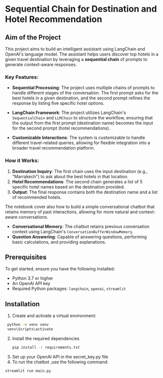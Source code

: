 # Sequential Chain for Destination and Hotel Recommendation

## Aim of the Project

This project aims to build an intelligent assistant using LangChain and OpenAI's language model. The assistant helps users discover top hotels in a given travel destination by leveraging a **sequential chain** of prompts to generate context-aware responses. 

### Key Features:

- **Sequential Processing**: The project uses multiple chains of prompts to handle different stages of the conversation. The first prompt asks for the best hotels in a given destination, and the second prompt refines the response by listing five specific hotel options.
  
- **LangChain Framework**: The project utilizes LangChain's `SequentialChain` and `LLMChain` to structure the workflow, ensuring that the output from the first prompt (destination name) becomes the input for the second prompt (hotel recommendations).
  
- **Customizable Interactions**: The system is customizable to handle different travel-related queries, allowing for flexible integration into a broader travel recommendation platform.

### How it Works:

1. **Destination Inquiry**: The first chain uses the input destination (e.g., "Marrakech") to ask about the best hotels in that location.
2. **Hotel Recommendations**: The second chain generates a list of 5 specific hotel names based on the destination provided.
3. **Output**: The final response contains both the destination name and a list of recommended hotels.

The notebook cover also how to build a simple conversational chatbot that retains memory of past interactions, allowing for more natural and context-aware conversations.

- **Conversational Memory**: The chatbot retains previous conversation context using LangChain's `ConversationBufferWindowMemory`.
- **Question Answering**: Capable of answering questions, performing basic calculations, and providing explanations.

## Prerequisites

To get started, ensure you have the following installed:

- Python 3.7 or higher
- An OpenAI API key
- Required Python packages: `langchain`, `openai`, `streamlit`

## Installation


1. Create and activate a virtual environment:
  ```bash
   python -m venv venv
   venv\Scripts\activate
  ```
2. Install the required dependencies
   ```bash
   pip install -r requirements.txt
   ```
3. Set up your OpenAI API in the secret_key.py file
4. To run the chatbot ,use the following command:
  ```bash
  streamlit run main.py
```


   
